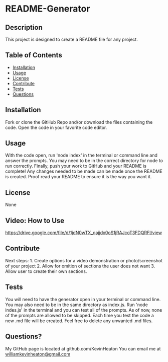 # README-Generator

  ## Description
  This project is designed to create a README file for any project.

  ## Table of Contents
  - [Installation](#installation)
  - [Usage](#usage)
  - [License](#License)
  - [Contribute](#Contribute)
  - [Tests](#Tests)
  - [Questions](#Questions)

  ## Installation
  Fork or clone the GitHub Repo and/or download the files containing the code. Open the code in your favorite code editor.

  ## Usage
  With the code open, run 'node index' in the terminal or command line and answer the prompts. You may need to be in the correct directory for node to run correctly. Finally, push your work to GitHub and your README is complete! Any changes needed to be made can be made once the README is created. Proof read your README to ensure it is the way you want it.

  ## License 
  None
  
  ## Video: How to Use
  https://drive.google.com/file/d/1jdN0wTX_qajjdx0oS1jRAJcoT3FDQRFI/view 

  ## Contribute
  Next steps: 
    1. Create options for a video demonstration or photo/screenshot of your project
    2. Allow for omition of sections the user does not want
    3. Allow user to create their own sections.

  ## Tests
  You will need to have the generator open in your terminal or command line. You may also need to be in the same directory as index.js. Run 'node indes.js' in the terminal and you can test all of the prompts. As of now, none of the prompts are allowed to be skipped. Each time you test the code a new .md file will be created. Feel free to delete any unwanted .md files.

  ## Questions?
  My GitHub page is located at github.com/KevinHeaton
  You can email me at williamkevinheaton@gmail.com



